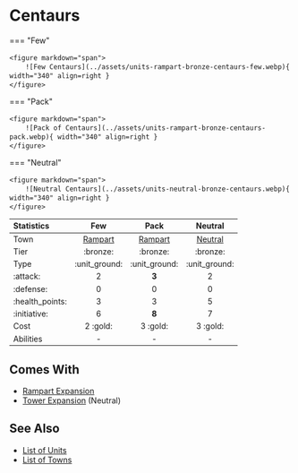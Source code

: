 # Centaurs

=== "Few"

    <figure markdown="span">
        ![Few Centaurs](../assets/units-rampart-bronze-centaurs-few.webp){ width="340" align=right }
    </figure>

=== "Pack"

    <figure markdown="span">
        ![Pack of Centaurs](../assets/units-rampart-bronze-centaurs-pack.webp){ width="340" align=right }
    </figure>

=== "Neutral"

    <figure markdown="span">
        ![Neutral Centaurs](../assets/units-neutral-bronze-centaurs.webp){ width="340" align=right }
    </figure>


| Statistics | Few | Pack | Neutral |
| :--- | :---: | :---: | :---: |
| Town | [Rampart](../towns/rampart.md) | [Rampart](../towns/rampart.md) | [Neutral](../towns/neutral.md) |
| Tier | :bronze: | :bronze: | :bronze: |
| Type | :unit_ground: | :unit_ground: | :unit_ground: |
| :attack: | 2 | **3** | 2 |
| :defense: | 0 | 0 | 0 |
| :health_points: | 3 | 3 | 5 |
| :initiative: | 6 | **8** | 7 |
| Cost | 2 :gold: | 3 :gold: | 3 :gold: |
| Abilities | - | - | - |


## Comes With

- [Rampart Expansion](../content/rampart_expansion.md)
- [Tower Expansion](../content/tower_expansion.md) (Neutral)


## See Also

- [List of Units](index.md)
- [List of Towns](../towns/index.md)